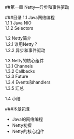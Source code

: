 ##第一章   Netty—异步和事件驱动

###目录
1.1 Java网络编程   
1.1.1 Java NIO   
1.1.2 Selectors

1.2 Netty简介   
1.2.1 谁用Netty？   
1.2.2 异步和事件驱动

1.3 Netty的核心组件   
1.3.1 Channels   
1.3.2 Callbacks   
1.3.3 Future   
1.3.4 Events和handlers   
1.3.5 汇总

1.4 小结



###本章包含
- Java的网络编程   
- Netty初探
- Netty的核心组件
	
